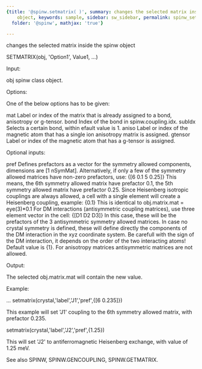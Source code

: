 ```yaml
---
{title: '@spinw.setmatrix( )', summary: changes the selected matrix inside the spinw
    object, keywords: sample, sidebar: sw_sidebar, permalink: spinw_setmatrix.html,
  folder: '@spinw', mathjax: 'true'}

---
```

changes the selected matrix inside the spinw object
 
SETMATRIX(obj, 'Option1', Value1, ...)
 
Input:
 
obj           spinw class object.
 
Options:
 
One of the below options has to be given:
 
mat           Label or index of the matrix that is already assigned to
              a bond, anisotropy or g-tensor.
bond          Index of the bond in spinw.coupling.idx.
subIdx        Selects a certain bond, within efault value is 1.
aniso         Label or index of the magnetic atom that has a single ion
              anisotropy matrix is assigned.
gtensor       Label or index of the magnetic atom that has a g-tensor is 
              assigned.
 
Optional inputs:
 
pref      Defines prefactors as a vector for the symmetry allowed
          components, dimensions are [1 nSymMat]. Alternatively, if only
          a few of the symmetry allowed matrices have non-zero
          prefactors, use:
              {[6 0.1 5 0.25]}
          This means, the 6th symmetry allowed matrix have prefactor 0.1,
          the 5th symmetry allowed matrix have prefactor 0.25. Since
          Heisenberg isotropic couplings are always allowed, a cell with
          a single element will create a Heisenberg coupling, example:
              {0.1}
          This is identical to obj.matrix.mat = eye(3)*0.1
          For DM interactions (antisymmetric coupling matrices), use
          three element vector in the cell:
              {[D1 D2 D3]}
          In this case, these will be the prefactors of the 3
          antisymmetric symmetry allowed matrices. In case no crystal
          symmetry is defined, these will define directly the components
          of the  DM interaction in the xyz coordinate system. Be
          carefull with the sign of the DM interaction, it depends on the
          order of the two interacting atoms! Default value is {1}.
          For anisotropy matrices antisymmetric matrices are not allowed.
 
Output:
 
The selected obj.matrix.mat will contain the new value.
 
Example:
 
...
setmatrix(crystal,'label','J1','pref',{[6 0.235]})
 
This example will set 'J1' coupling to the 6th symmetry allowed matrix,
with prefactor 0.235.
 
setmatrix(crystal,'label','J2','pref',{1.25})
 
This will set 'J2' to antiferromagnetic Heisenberg exchange, with value
of 1.25 meV.
 
See also SPINW, SPINW.GENCOUPLING, SPINW.GETMATRIX.
 
